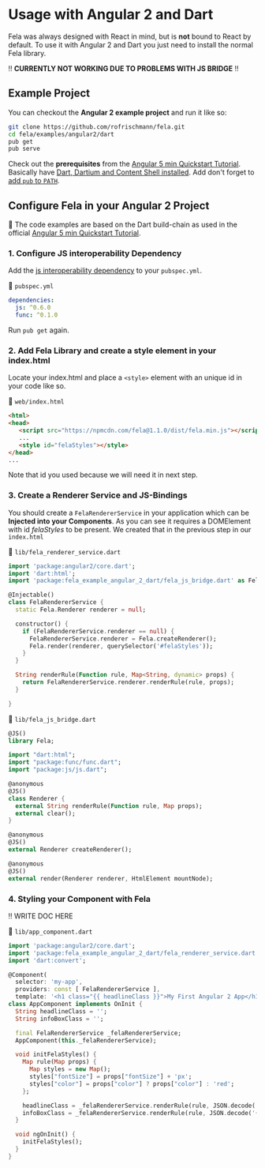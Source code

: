 # Usage with Angular 2 and Dart

Fela was always designed with React in mind, but is **not** bound to React by default. 
To use it with Angular 2 and Dart you just need to install the normal Fela library.

:bangbang: **CURRENTLY NOT WORKING DUE TO PROBLEMS WITH JS BRIDGE** :bangbang:

## Example Project

You can checkout the **Angular 2 example project** and run it like so:

```sh
git clone https://github.com/rofrischmann/fela.git
cd fela/examples/angular2/dart
pub get
pub serve
```

Check out the **prerequisites** from the [Angular 5 min Quickstart Tutorial](https://angular.io/docs/ts/latest/quickstart.html).
Basically have [Dart, Dartium and Content Shell installed](https://www.dartlang.org/install).
Add don't forget to [add `pub` to `PATH`](https://www.dartlang.org/tools/pub/installing).


## Configure Fela in your Angular 2 Project

:red_circle: The code examples are based on the Dart build-chain as used in the official [Angular 5 min Quickstart Tutorial](https://angular.io/docs/ts/latest/quickstart.html).
 
### 1. Configure JS interoperability Dependency

Add the [js interoperability dependency](https://pub.dartlang.org/packages/js) to your `pubspec.yml`.

:file_folder: `pubspec.yml`
```yml
dependencies:
  js: ^0.6.0
  func: ^0.1.0
```

Run `pub get` again.


### 2. Add Fela Library and create a style element in your index.html

Locate your index.html and place a `<style>` element with an unique id in your code like so.

:file_folder: `web/index.html`
```html
<html>
<head>
   <script src="https://npmcdn.com/fela@1.1.0/dist/fela.min.js"></script>
   ...
   <style id="felaStyles"></style>
</head>
...
```

Note that id you used because we will need it in next step.

### 3. Create a Renderer Service and JS-Bindings

You should create a `FelaRendererService` in your application which can be **Injected into your Components**. 
As you can see it requires a DOMElement with id *felaStyles* to be present. We created that in the previous step in our `index.html`
 
:file_folder: `lib/fela_renderer_service.dart`

```dart
import 'package:angular2/core.dart';
import 'dart:html';
import 'package:fela_example_angular_2_dart/fela_js_bridge.dart' as Fela;

@Injectable()
class FelaRendererService {
  static Fela.Renderer renderer = null;

  constructor() {
    if (FelaRendererService.renderer == null) {
      FelaRendererService.renderer = Fela.createRenderer();
      Fela.render(renderer, querySelector('#felaStyles'));
    }
  }

  String renderRule(Function rule, Map<String, dynamic> props) {
    return FelaRendererService.renderer.renderRule(rule, props);
  }

}
```

:file_folder: `lib/fela_js_bridge.dart`

```dart
@JS()
library Fela;

import "dart:html";
import "package:func/func.dart";
import "package:js/js.dart";

@anonymous
@JS()
class Renderer {
  external String renderRule(Function rule, Map props);
  external clear();
}

@anonymous
@JS()
external Renderer createRenderer();

@anonymous
@JS()
external render(Renderer renderer, HtmlElement mountNode);

```


### 4. Styling your Component with Fela

:bangbang: WRITE DOC HERE

:file_folder: `lib/app_component.dart`

```dart
import 'package:angular2/core.dart';
import 'package:fela_example_angular_2_dart/fela_renderer_service.dart';
import 'dart:convert';

@Component(
  selector: 'my-app',
  providers: const [ FelaRendererService ],
  template: '<h1 class="{{ headlineClass }}">My First Angular 2 App</h1>')
class AppComponent implements OnInit {
  String headlineClass = '';
  String infoBoxClass = '';

  final FelaRendererService _felaRendererService;
  AppComponent(this._felaRendererService);

  void initFelaStyles() {
    Map rule(Map props) {
      Map styles = new Map();
      styles["fontSize"] = props["fontSize"] + 'px';
      styles["color"] = props["color"] ? props["color"] : 'red';
    };

    headlineClass = _felaRendererService.renderRule(rule, JSON.decode('{ "fontSize": 20 }'));
    infoBoxClass = _felaRendererService.renderRule(rule, JSON.decode('{ "color": "#00ff00" }'));
  }

  void ngOnInit() {
    initFelaStyles();
  }
}
```





